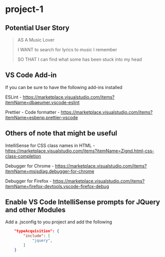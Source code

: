 # project-1

## Potential User Story

> AS A Music Lover
>
> I WANT to search for lyrics to music I remember
>
> SO THAT I can find what some has been stuck into my head

## VS Code Add-in

If you can be sure to have the following add-ins installed

ESLint - https://marketplace.visualstudio.com/items?itemName=dbaeumer.vscode-eslint

Prettier - Code formatter - https://marketplace.visualstudio.com/items?itemName=esbenp.prettier-vscode

## Others of note that might be useful

IntelliSense for CSS class names in HTML - https://marketplace.visualstudio.com/items?itemName=Zignd.html-css-class-completion

Debugger for Chrome - https://marketplace.visualstudio.com/items?itemName=msjsdiag.debugger-for-chrome

Debugger for Firefox - https://marketplace.visualstudio.com/items?itemName=firefox-devtools.vscode-firefox-debug

## Enable VS Code IntelliSense prompts for JQuery and other Modules

Add a .jsconfig to you project and add the following

```JSON
    "typeAcquisition": {
        "include": [
            "jquery",
        ]
    }
```
